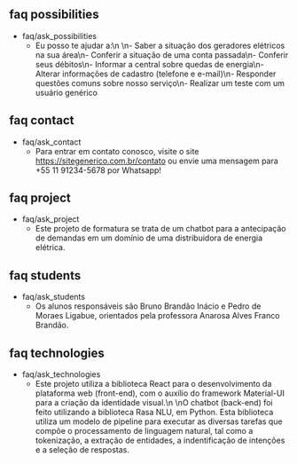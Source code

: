 ## faq possibilities
* faq/ask_possibilities
  - Eu posso te ajudar a:\n \n-  Saber a situação dos geradores elétricos na sua área\n-  Conferir a situação de uma conta passada\n-  Conferir seus débitos\n-  Informar a central sobre quedas de energia\n-  Alterar informações de cadastro (telefone e e-mail)\n-  Responder questões comuns sobre nosso serviço\n-  Realizar um teste com um usuário genérico

## faq contact
* faq/ask_contact
  - Para entrar em contato conosco, visite o site https://sitegenerico.com.br/contato ou envie uma mensagem para +55 11 91234-5678 por Whatsapp!

## faq project
* faq/ask_project
  - Este projeto de formatura se trata de um chatbot para a antecipação de demandas em um domínio de uma distribuidora de energia elétrica.

## faq students
* faq/ask_students
  - Os alunos responsáveis são Bruno Brandão Inácio e Pedro de Moraes Ligabue, orientados pela professora Anarosa Alves Franco Brandão.
  
## faq technologies
* faq/ask_technologies
  - Este projeto utiliza a biblioteca React para o desenvolvimento da plataforma web (front-end), com o auxílio do framework Material-UI para a criação da identidade visual.\n \nO chatbot (back-end) foi feito utilizando a biblioteca Rasa NLU, em Python. Esta biblioteca utiliza um modelo de pipeline para executar as diversas tarefas que compõe o processamento de linguagem natural, tal como a tokenização, a extração de entidades, a indentificação de intenções e a seleção de respostas.
